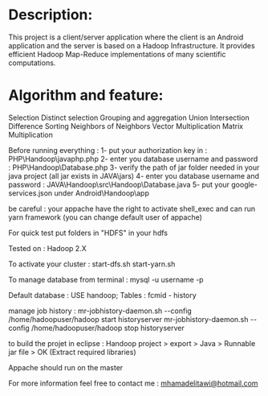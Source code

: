 Description: 
============
This project is a client/server application where the client is an Android application and the server is based on a Hadoop Infrastructure. It provides efficient Hadoop Map-Reduce implementations of many scientific computations.

Algorithm and feature: 
======================
Selection
Distinct selection
Grouping and aggregation
Union
Intersection
Difference 
Sorting
Neighbors of Neighbors
Vector Multiplication
Matrix Multiplication



Before running everything : 
1- put your authorization key in : PHP\Handoop\javaphp.php
2- enter you database username and password : PHP\Handoop\Database.php
3- verify the path of jar folder needed in your java project (all jar exists in JAVA\jars)
4- enter you database username and password : JAVA\Handoop\src\Handoop\Database.java
5- put your google-services.json under Android\Handoop\app

be careful : your appache have the right to activate shell_exec and can run yarn framework (you can change default user of appache)

For quick test put folders in "HDFS" in your hdfs

Tested on : 
Hadoop 2.X

To activate your cluster : 
start-dfs.sh
start-yarn.sh


To manage database from terminal : 
mysql -u username -p


Default database : 
USE handoop;
Tables : fcmid - history


manage job history : 
mr-jobhistory-daemon.sh --config /home/hadoopuser/hadoop start historyserver
mr-jobhistory-daemon.sh --config /home/hadoopuser/hadoop stop historyserver


to build the projet in eclipse :
Handoop project >  export >  Java > Runnable jar file > OK  (Extract required libraries)


Appache should run on the master

For more information feel free to contact me : mhamadelitawi@hotmail.com 
